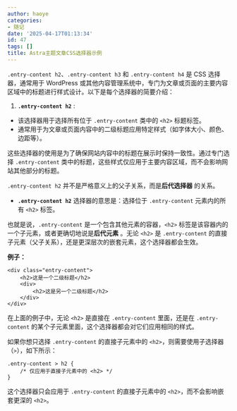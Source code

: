 ```yaml
---
author: haoye
categories:
- 随记
date: '2025-04-17T01:13:34'
id: 47
tags: []
title: Astra主题文章CSS选择器示例
---
```


`.entry-content h2`、`.entry-content h3` 和 `.entry-content h4` 是 CSS 选择器，通常用于
WordPress 或其他内容管理系统中，专门为文章或页面的主要内容区域中的标题进行样式设计。以下是每个选择器的简要介绍：

  1. **`.entry-content h2`** :  
- 该选择器用于选择所有位于 `.entry-content` 类中的 `<h2>` 标题标签。  
- 通常用于为文章或页面内容中的二级标题应用特定样式（如字体大小、颜色、边距等）。

这些选择器的使用是为了确保网站内容中的标题在展示时保持一致性。通过专门选择 `.entry-content`
类中的标题，这些样式仅应用于主要内容区域，而不会影响网站其他部分的标题。

`.entry-content h2` 并不是严格意义上的父子关系，而是**后代选择器** 的关系。

  * **`.entry-content h2`** 选择器的意思是：选择位于 `.entry-content` 元素内的所有 `<h2>` 标签。

也就是说，`.entry-content` 是一个包含其他元素的容器，`<h2>` 标签是该容器内的一个子元素，或者更确切地说是**后代元素** 。无论
`<h2>` 是 `.entry-content` 的直接子元素（父子关系），还是更深层次的嵌套元素，这个选择器都会生效。

**例子：**

    
    
    <div class="entry-content">
        <h2>这是一个二级标题</h2>
        <div>
            <h2>这是另一个二级标题</h2>
        </div>
    </div>
    

在上面的例子中，无论 `<h2>` 是直接在 `.entry-content` 里面，还是在 `.entry-content`
的某个子元素里面，这个选择器都会对它们应用相同的样式。

如果你想只选择 `.entry-content` 的直接子元素中的 `<h2>`，则需要使用子选择器（`>`），如下所示：

    
    
    .entry-content > h2 {
        /* 仅应用于直接子元素中的 <h2> */
    }
    

这个选择器只会应用于 `.entry-content` 的直接子元素中的 `<h2>`，而不会影响嵌套更深的 `<h2>`。

